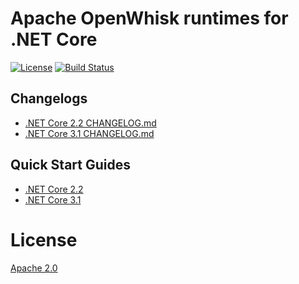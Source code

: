 <!--
#
# Licensed to the Apache Software Foundation (ASF) under one or more
# contributor license agreements.  See the NOTICE file distributed with
# this work for additional information regarding copyright ownership.
# The ASF licenses this file to You under the Apache License, Version 2.0
# (the "License"); you may not use this file except in compliance with
# the License.  You may obtain a copy of the License at
#
#     http://www.apache.org/licenses/LICENSE-2.0
#
# Unless required by applicable law or agreed to in writing, software
# distributed under the License is distributed on an "AS IS" BASIS,
# WITHOUT WARRANTIES OR CONDITIONS OF ANY KIND, either express or implied.
# See the License for the specific language governing permissions and
# limitations under the License.
#
-->

# Apache OpenWhisk runtimes for .NET Core

[![License](https://img.shields.io/badge/license-Apache--2.0-blue.svg)](http://www.apache.org/licenses/LICENSE-2.0)
[![Build Status](https://travis-ci.org/apache/openwhisk-runtime-dotnet.svg?branch=master)](https://travis-ci.org/apache/openwhisk-runtime-dotnet)

## Changelogs

- [.NET Core 2.2 CHANGELOG.md](core/dotnet2.2/CHANGELOG.md)
- [.NET Core 3.1 CHANGELOG.md](core/dotnet3.1/CHANGELOG.md)

## Quick Start Guides

- [.NET Core 2.2](core/dotnet2.2/QUICKSTART.md)
- [.NET Core 3.1](core/dotnet3.1/QUICKSTART.md)

# License

[Apache 2.0](LICENSE.txt)
